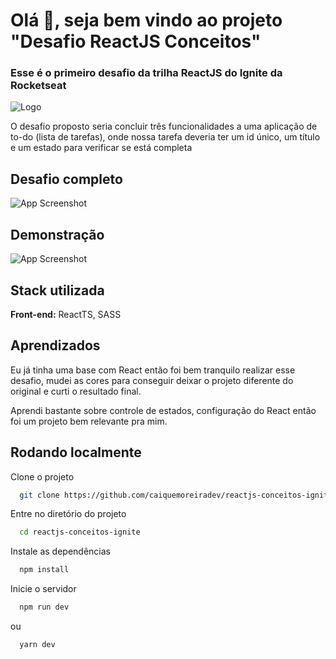 
# Olá 👋, seja bem vindo ao projeto "Desafio ReactJS Conceitos"

### Esse é o primeiro desafio da trilha ReactJS do Ignite da Rocketseat

![Logo](https://repository-images.githubusercontent.com/344824358/0ff8ac80-8026-11eb-8ed1-e8b77764fbcd)

O desafio proposto seria concluir três funcionalidades a uma aplicação de to-do (lista de tarefas), onde nossa tarefa deveria ter um id único, um título e um estado para verificar se está completa

## Desafio completo

![App Screenshot](https://lh3.googleusercontent.com/yqJweG_yIvRvTDvGUUygFaNXOJKAlhtY0nJ-lMBJfJuVKh8zIbVuLShGnKhfWTxlDHUaLlbrLpmoK6TX3xAWnlsQXIhwyCsyEHTknsJ3OnR5emejrNyVj9fN7sVEBeKBi5oPZ9jvxUiv1KOlKppELZDW4EDrAHfgNNqNMCmyOOFdeHy1Gi8OeJDX4zyBph0RBNBBDzJNwfbm2xcSOWVSR3_jMhE25MSqEPnDFsjMwXw9Sm4AoCqrfoNmgqj3IxR04MhJ_rwY8bjWpVYVnzDkP_c8hfpwDfag_BRDoSRNxzG8a1uk8ig4T1EAbbjHLzaeGn1z7qVRhhGqMInz57gVpGmlqwSSXlhdK54i8ax4J0xgpts_uKqNXD7OodRJzv2wKLkOxV_zqT6iRQtBLEqhZH22pxujBEmOE1qiQh6A1laa2WGqJ5umw_t9kTZqnAgHgf3D_JMuFFvx2RdvUpaKR-ZOJ4v2iQfPII6VX_PDVkQ3uUa-IJ6UhJ54r4l3yqQBC0LQrIsofWOdszsIwUJMh1sZf4Jg05kPhLxxK_c8NI5Fi4DStiAiFLOoP4t-WJRRb2L8pIBjYWWo6WstfnKTIvevdUK8kzq7Iy9QupapdH5AtSIjfIztOwiTNo79dXejDNyzJtfuhujxhHiqW_nj9FOhQ4UkmVp0v9OXHP9sdEwJk1W7zAHi-AJ-fbw3uzH5__lQR2EdYz1Y5um8A_UCaws=w1336-h611-no?authuser=0)


## Demonstração

![App Screenshot](https://lh3.googleusercontent.com/3benDYA6uFYfUX6YbG1WacWAqUVhceyGcpi7qQ6fUAsiSEGwOMwd9_KwYBf9X6fgrtpnZoSqVSmV9uPyrE4oxm--iAsCxMU66Sl6DxfdVevkCcZUzCuJodd55frowbL_eTmXHSy04nCnBkyp6snOPXrn_Rro15dfqIY2hClHkm0w37suFKviGI98C46tqt4mpGbdyontkmfTIOFFyI9A3a1f7MaIDxWwwMByAl324ujNE1e3Bmp6_RwHA5taE1v1TTyP1STyBYXs_UrFT1nGHi2sD6Km9FIzt3bEU_IhcJKNAzc9AlrPCoPjCnMIZpMLALzF_kZnzGXmvpIZ0_qGyDnBuEuy2YtE61zu9qKBnNwfWS_oUZ1JXuQKQsACidyxl9CSe7RkVmm4BTAC9NUofXH5BJB4Gnb7_R8lYyabzlFTiwhChnPgyf0orXpYdyPlgK-at4moWGk5cCO224IiHTVTJIAN9PuUp5a0r5rgTVnNvLBXf-V2ink5_ALrQ_o3xRcJKPZQBblKvDv8qRm7-_9xwlzZlo6Q0X2LgxkD-CWca75MQrHvF4Ldiz3bZnz6CXPsGeMFUmcQ5urZ2kV-wy4vSJ6Z2LQhRppH5y_-1xeCnJkF31-J2-2bVP_DboEiOBv-MkjlTh39eD-tE_3GTsD-hGL40QtQjBX2lKE4UX-CTS4PDhjKzaZMdgkJre3j-Z_zmdnr35XMQhFiWncE3_g=w1112-h625-no?authuser=1)


## Stack utilizada

**Front-end:** ReactTS, SASS



## Aprendizados

Eu já tinha uma base com React então foi bem tranquilo realizar esse desafio, mudei as cores para conseguir deixar o projeto diferente do original e curti o resultado final.

Aprendi bastante sobre controle de estados, configuração do React então foi um projeto bem relevante pra mim.

## Rodando localmente

Clone o projeto

```bash
  git clone https://github.com/caiquemoreiradev/reactjs-conceitos-ignite.git
```

Entre no diretório do projeto

```bash
  cd reactjs-conceitos-ignite
```

Instale as dependências

```bash
  npm install
```

Inicie o servidor

```bash
  npm run dev
```

ou 

```bash
  yarn dev
```


